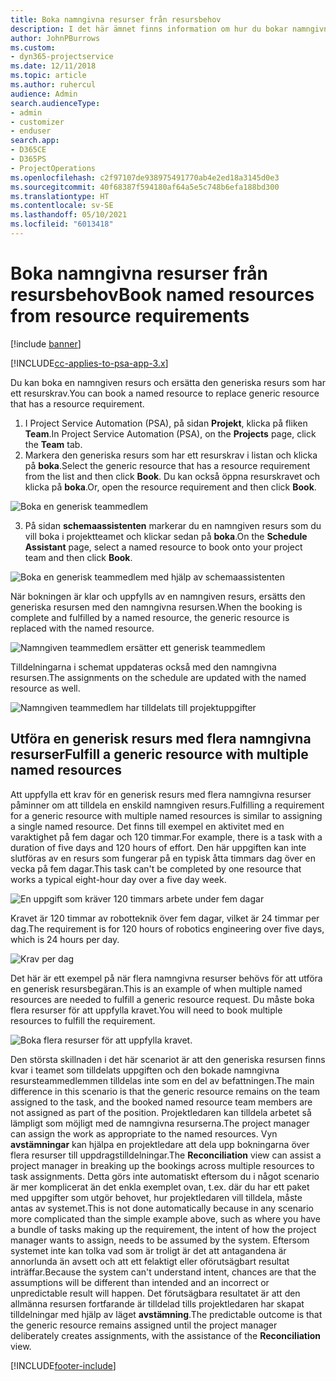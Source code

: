 ```yaml
---
title: Boka namngivna resurser från resursbehov
description: I det här ämnet finns information om hur du bokar namngivna resurser för ett generiskt resursbehov.
author: JohnPBurrows
ms.custom:
- dyn365-projectservice
ms.date: 12/11/2018
ms.topic: article
ms.author: ruhercul
audience: Admin
search.audienceType:
- admin
- customizer
- enduser
search.app:
- D365CE
- D365PS
- ProjectOperations
ms.openlocfilehash: c2f97107de938975491770ab4e2ed18a3145d0e3
ms.sourcegitcommit: 40f68387f594180af64a5e5c748b6efa188bd300
ms.translationtype: HT
ms.contentlocale: sv-SE
ms.lasthandoff: 05/10/2021
ms.locfileid: "6013418"
---
```

# <a name="book-named-resources-from-resource-requirements"></a><span data-ttu-id="e52ab-103">Boka namngivna resurser från resursbehov</span><span class="sxs-lookup"><span data-stu-id="e52ab-103">Book named resources from resource requirements</span></span>

[!include [banner](../includes/psa-now-project-operations.md)]

[!INCLUDE[cc-applies-to-psa-app-3.x](../includes/cc-applies-to-psa-app-3x.md)]

<span data-ttu-id="e52ab-104">Du kan boka en namngiven resurs och ersätta den generiska resurs som har ett resurskrav.</span><span class="sxs-lookup"><span data-stu-id="e52ab-104">You can book a named resource to replace generic resource that has a resource requirement.</span></span>

1. <span data-ttu-id="e52ab-105">I Project Service Automation (PSA), på sidan **Projekt**, klicka på fliken **Team**.</span><span class="sxs-lookup"><span data-stu-id="e52ab-105">In Project Service Automation (PSA), on the **Projects** page, click the **Team** tab.</span></span>
2. <span data-ttu-id="e52ab-106">Markera den generiska resurs som har ett resurskrav i listan och klicka på **boka**.</span><span class="sxs-lookup"><span data-stu-id="e52ab-106">Select the generic resource that has a resource requirement from the list and then click **Book**.</span></span> <span data-ttu-id="e52ab-107">Du kan också öppna resurskravet och klicka på **boka**.</span><span class="sxs-lookup"><span data-stu-id="e52ab-107">Or, open the resource requirement and then click **Book**.</span></span>


![Boka en generisk teammedlem](media/RM-how-to-14.png)


3. <span data-ttu-id="e52ab-109">På sidan **schemaassistenten** markerar du en namngiven resurs som du vill boka i projektteamet och klickar sedan på **boka**.</span><span class="sxs-lookup"><span data-stu-id="e52ab-109">On the **Schedule Assistant** page, select a named resource to book onto your project team and then click **Book**.</span></span>

![Boka en generisk teammedlem med hjälp av schemaassistenten](media/RM-how-to-15.png)

<span data-ttu-id="e52ab-111">När bokningen är klar och uppfylls av en namngiven resurs, ersätts den generiska resursen med den namngivna resursen.</span><span class="sxs-lookup"><span data-stu-id="e52ab-111">When the booking is complete and fulfilled by a named resource, the generic resource is replaced with the named resource.</span></span>

![Namngiven teammedlem ersätter ett generisk teammedlem](media/RM-how-to-16.png)

<span data-ttu-id="e52ab-113">Tilldelningarna i schemat uppdateras också med den namngivna resursen.</span><span class="sxs-lookup"><span data-stu-id="e52ab-113">The assignments on the schedule are updated with the named resource as well.</span></span>

![Namngiven teammedlem har tilldelats till projektuppgifter](media/RM-how-to-17.png)

## <a name="fulfill-a-generic-resource-with-multiple-named-resources"></a><span data-ttu-id="e52ab-115">Utföra en generisk resurs med flera namngivna resurser</span><span class="sxs-lookup"><span data-stu-id="e52ab-115">Fulfill a generic resource with multiple named resources</span></span>
<span data-ttu-id="e52ab-116">Att uppfylla ett krav för en generisk resurs med flera namngivna resurser påminner om att tilldela en enskild namngiven resurs.</span><span class="sxs-lookup"><span data-stu-id="e52ab-116">Fulfilling a requirement for a generic resource with multiple named resources is similar to assigning a single named resource.</span></span> <span data-ttu-id="e52ab-117">Det finns till exempel en aktivitet med en varaktighet på fem dagar och 120 timmar.</span><span class="sxs-lookup"><span data-stu-id="e52ab-117">For example, there is a task with a duration of five days and 120 hours of effort.</span></span> <span data-ttu-id="e52ab-118">Den här uppgiften kan inte slutföras av en resurs som fungerar på en typisk åtta timmars dag över en vecka på fem dagar.</span><span class="sxs-lookup"><span data-stu-id="e52ab-118">This task can't be completed by one resource that works a typical eight-hour day over a five day week.</span></span> 

![En uppgift som kräver 120 timmars arbete under fem dagar](media/RM-how-to-21.png)

<span data-ttu-id="e52ab-120">Kravet är 120 timmar av robotteknik över fem dagar, vilket är 24 timmar per dag.</span><span class="sxs-lookup"><span data-stu-id="e52ab-120">The requirement is for 120 hours of robotics engineering over five days, which is 24 hours per day.</span></span>

![Krav per dag](media/RM-how-to-22.png)

<span data-ttu-id="e52ab-122">Det här är ett exempel på när flera namngivna resurser behövs för att utföra en generisk resursbegäran.</span><span class="sxs-lookup"><span data-stu-id="e52ab-122">This is an example of when multiple named resources are needed to fulfill a generic resource request.</span></span> <span data-ttu-id="e52ab-123">Du måste boka flera resurser för att uppfylla kravet.</span><span class="sxs-lookup"><span data-stu-id="e52ab-123">You will need to book multiple resources to fulfill the requirement.</span></span>

![Boka flera resurser för att uppfylla kravet.](media/RM-how-to-23.png)

<span data-ttu-id="e52ab-125">Den största skillnaden i det här scenariot är att den generiska resursen finns kvar i teamet som tilldelats uppgiften och den bokade namngivna resursteammedlemmen tilldelas inte som en del av befattningen.</span><span class="sxs-lookup"><span data-stu-id="e52ab-125">The main difference in this scenario is that the generic resource remains on the team assigned to the task, and the booked named resource team members are not assigned as part of the position.</span></span> <span data-ttu-id="e52ab-126">Projektledaren kan tilldela arbetet så lämpligt som möjligt med de namngivna resurserna.</span><span class="sxs-lookup"><span data-stu-id="e52ab-126">The project manager can assign the work as appropriate to the named resources.</span></span> <span data-ttu-id="e52ab-127">Vyn **avstämningar** kan hjälpa en projektledare att dela upp bokningarna över flera resurser till uppdragstilldelningar.</span><span class="sxs-lookup"><span data-stu-id="e52ab-127">The **Reconciliation** view can assist a project manager in breaking up the bookings across multiple resources to task assignments.</span></span> <span data-ttu-id="e52ab-128">Detta görs inte automatiskt eftersom du i något scenario är mer komplicerat än det enkla exemplet ovan, t.ex. där du har ett paket med uppgifter som utgör behovet, hur projektledaren vill tilldela, måste antas av systemet.</span><span class="sxs-lookup"><span data-stu-id="e52ab-128">This is not done automatically because in any scenario more complicated than the simple example above, such as where you have a bundle of tasks making up the requirement, the intent of how the project manager wants to assign, needs to be assumed by the system.</span></span> <span data-ttu-id="e52ab-129">Eftersom systemet inte kan tolka vad som är troligt är det att antagandena är annorlunda än avsett och att ett felaktigt eller oförutsägbart resultat inträffar.</span><span class="sxs-lookup"><span data-stu-id="e52ab-129">Because the system can't understand intent, chances are that the assumptions will be different than intended and an incorrect or unpredictable result will happen.</span></span> <span data-ttu-id="e52ab-130">Det förutsägbara resultatet är att den allmänna resursen fortfarande är tilldelad tills projektledaren har skapat tilldelningar med hjälp av läget **avstämning**.</span><span class="sxs-lookup"><span data-stu-id="e52ab-130">The predictable outcome is that the generic resource remains assigned until the project manager deliberately creates assignments, with the assistance of the **Reconciliation** view.</span></span>




[!INCLUDE[footer-include](../includes/footer-banner.md)]